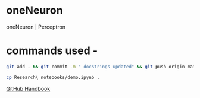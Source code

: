# oneNeuron
oneNeuron | Perceptron


# commands used -

```bash
git add . && git commit -m " docstrings updated" && git push origin main
```

```bash
cp Research\ notebooks/demo.ipynb .
```


[GitHub Handbook](https://guides.github.com/introduction/git-handbook/)